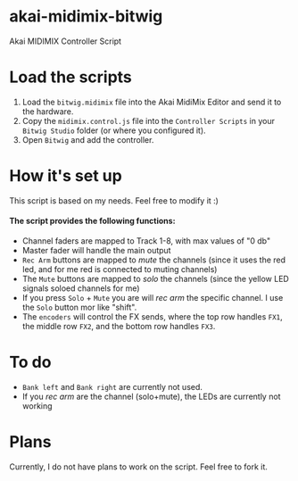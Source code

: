 # akai-midimix-bitwig
Akai MIDIMIX Controller Script

# Load the scripts

1. Load the `bitwig.midimix` file into the Akai MidiMix Editor and send it to the hardware.
2. Copy the `midimix.control.js` file into the `Controller Scripts` in your `Bitwig Studio` folder (or where you configured it).
3. Open `Bitwig` and add the controller.

# How it's set up

This script is based on my needs. Feel free to modify it :)


#### The script provides the following functions:

- Channel faders are mapped to Track 1-8, with max values of "0 db"
- Master fader will handle the main output
- `Rec Arm` buttons are mapped to *mute* the channels (since it uses the red led, and for me red is connected to muting channels)
- The `Mute` buttons are mapped to *solo* the channels (since the yellow LED signals soloed channels for me)
- If you press `Solo` + `Mute` you are will *rec arm* the specific channel. I use the `Solo` button mor like "shift".
- The `encoders` will control the FX sends, where the top row handles `FX1`, the middle row `FX2`, and the bottom row handles `FX3`.

# To do
- `Bank left` and `Bank right` are currently not used.
- If you *rec arm* are the channel (solo+mute), the LEDs are currently not working

# Plans
Currently, I do not have plans to work on the script. Feel free to fork it.
